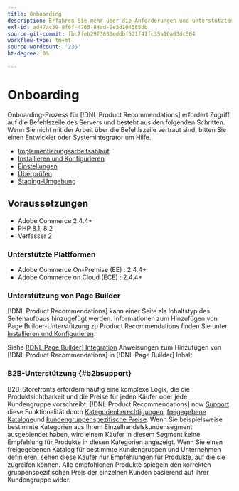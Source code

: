 ```yaml
---
title: Onboarding
description: Erfahren Sie mehr über die Anforderungen und unterstützten Plattformen in [!DNL Product Recommendations].
exl-id: ad47ac39-8f6f-4765-84ad-9e3d104385db
source-git-commit: fbc7feb29f3633eddbf521f41fc35a10a63dc564
workflow-type: tm+mt
source-wordcount: '236'
ht-degree: 0%

---
```


# Onboarding

Onboarding-Prozess für [!DNL Product Recommendations] erfordert Zugriff auf die Befehlszeile des Servers und besteht aus den folgenden Schritten. Wenn Sie nicht mit der Arbeit über die Befehlszeile vertraut sind, bitten Sie einen Entwickler oder Systemintegrator um Hilfe.

- [Implementierungsarbeitsablauf](implementation-workflow.md)
- [Installieren und Konfigurieren](install-configure.md)
- [Einstellungen](settings.md)
- [Überprüfen](verify.md)
- [Staging-Umgebung](staging-environment.md)

## Voraussetzungen

- Adobe Commerce 2.4.4+
- PHP 8.1, 8.2
- Verfasser 2

### Unterstützte Plattformen

- Adobe Commerce On-Premise (EE) : 2.4.4+
- Adobe Commerce on Cloud (ECE) : 2.4.4+

### Unterstützung von Page Builder

[!DNL Product Recommendations] kann einer Seite als Inhaltstyp des Seitenaufbaus hinzugefügt werden. Informationen zum Hinzufügen von Page Builder-Unterstützung zu Product Recommendations finden Sie unter [Installieren und Konfigurieren](install-configure.md).

Siehe [[!DNL Page Builder] Integration](page-builder.md) Anweisungen zum Hinzufügen von [!DNL Product Recommendations] in [!DNL Page Builder] Inhalt.

### B2B-Unterstützung {#b2bsupport}

B2B-Storefronts erfordern häufig eine komplexe Logik, die die Produktsichtbarkeit und die Preise für jeden Käufer oder jede Kundengruppe vorschreibt. [!DNL Product Recommendations] now [Support](release-notes.md) diese Funktionalität durch [Kategorienberechtigungen](https://experienceleague.adobe.com/docs/commerce-admin/catalog/categories/category-permissions.html), [freigegebene Kataloge](https://experienceleague.adobe.com/docs/commerce-admin/b2b/shared-catalogs/catalog-shared.html)und [kundengruppenspezifische Preise](https://experienceleague.adobe.com/docs/commerce-admin/catalog/products/pricing/pricing-advanced.html). Wenn Sie beispielsweise bestimmte Kategorien aus Ihrem Einzelhandelskundensegment ausgeblendet haben, wird einem Käufer in diesem Segment keine Empfehlung für Produkte in diesen Kategorien angezeigt. Wenn Sie einen freigegebenen Katalog für bestimmte Kundengruppen und Unternehmen definieren, sehen diese Käufer nur Empfehlungen für Produkte, auf die sie zugreifen können. Alle empfohlenen Produkte spiegeln den korrekten gruppenspezifischen Preis der einzelnen Kunden basierend auf ihrer Kundengruppe wider.
